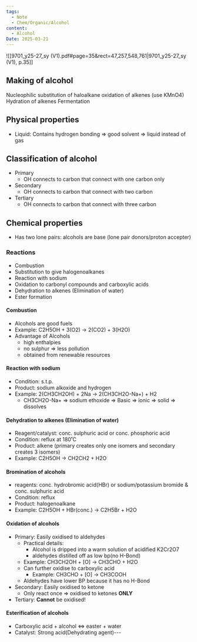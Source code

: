 ```yaml
---
tags:
  - Note
  - Chem/Organic/Alcohol
content:
  - Alcohol
Date: 2025-03-21
---
```

![[9701_y25-27_sy (V1).pdf#page=35&rect=47,257,548,761|9701_y25-27_sy (V1), p.35]]
## Making of alcohol
Nucleophilic substitution of haloalkane
oxidation of alkenes (use KMnO4)
Hydration of alkenes
Fermentation

## Physical properties
- Liquid: Contains hydrogen bonding => good solvent => liquid instead of gas

## Classification of alcohol
- Primary
	- OH connects to carbon that connect with one carbon only
- Secondary
	- OH connects to carbon that connect with two carbon
- Tertiary
	- OH connects to carbon that connect with three carbon

## Chemical properties
- Has two lone pairs: alcohols are base (lone pair donors/proton accepter)

### Reactions
- Combustion
- Substitution to give halogenoalkanes
- Reaction with sodium
- Oxidation to carbonyl compounds and carboxylic acids
- Dehydration to alkenes (Elimination of water)
- Ester formation

#### Combustion
- Alcohols are good fuels
- Example: C2H5OH + 3(O2) -> 2(CO2) + 3(H2O)
- Advantage of Alcohols
	- high enthalpies
	- no sulphur => less pollution
	- obtained from renewable resources

#### Reaction with sodium
- Condition: s.t.p.
- Product: sodium alkoxide and hydrogen
- Example: 2(CH3CH2OH) + 2Na -> 2(CH3CH2O-Na+) + H2
	- CH3CH2O-Na+ => sodium ethoxide => Basic => ionic => solid => dissolves

#### Dehydration to alkenes (Elimination of water)
- Reagent/catalyst: conc. sulphuric acid or conc. phosphoric acid
- Condition: reflux at 180˚C
- Product: alkene (primary creates only one isomers and secondary creates 3 isomers)
- Example: C2H5OH -> CH2CH2 + H2O

#### Bromination of alcohols
- reagents: conc. hydrobromic acid(HBr) or sodium/potassium bromide & conc. sulphuric acid
- Condition: reflux
- Product: halogenoalkane
- Example: C2H5OH + HBr(conc.) -> C2H5Br + H2O
#### Oxidation of alcohols
- Primary: Easily oxidised to aldehydes
	- Practical details:
		- Alcohol is dripped into a warm solution of acidified K2Cr2O7
		- aldehydes distilled off as low bp(no H-Bond)
	- Example: CH3CH2OH + \[O\] -> CH3CHO + H2O
	- Can further oxidise to carboxylic acid
		- Example: CH3CHO + \[O\] -> CH3COOH
	- Aldehydes have lower BP because it has no H-Bond
- Secondary: Easily oxidised to ketone
	- Only react once => oxidised to ketones **ONLY**
- Tertiary: **Cannot** be oxidised!

#### Esterification of alcohols
- Carboxylic acid + alcohol <=> easter + water
- Catalyst: Strong acid(Dehydrating agent)---